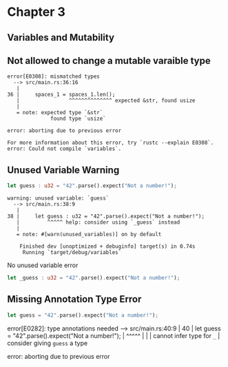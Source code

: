Chapter 3
============

## Variables and Mutability


## Not allowed to change a mutable varaible type

```
error[E0308]: mismatched types
  --> src/main.rs:36:16
   |
36 |     spaces_1 = spaces_1.len();
   |                ^^^^^^^^^^^^^^ expected &str, found usize
   |
   = note: expected type `&str`
              found type `usize`

error: aborting due to previous error

For more information about this error, try `rustc --explain E0308`.
error: Could not compile `variables`.
```

## Unused Variable Warning

```rust
let guess : u32 = "42".parse().expect("Not a number!");
```

```
warning: unused variable: `guess`
  --> src/main.rs:38:9
   |
38 |     let guess : u32 = "42".parse().expect("Not a number!");
   |         ^^^^^ help: consider using `_guess` instead
   |
   = note: #[warn(unused_variables)] on by default

    Finished dev [unoptimized + debuginfo] target(s) in 0.74s
     Running `target/debug/variables`
```

No unused variable error
```rust
let _guess : u32 = "42".parse().expect("Not a number!");
```

## Missing Annotation Type Error
```rust
let guess = "42".parse().expect("Not a number!");

```
error[E0282]: type annotations needed
  --> src/main.rs:40:9
   |
40 |     let guess = "42".parse().expect("Not a number!");
   |         ^^^^^
   |         |
   |         cannot infer type for `_`
   |         consider giving `guess` a type

error: aborting due to previous error
```